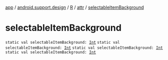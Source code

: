 [app](../../../index.md) / [android.support.design](../../index.md) / [R](../index.md) / [attr](index.md) / [selectableItemBackground](.)

# selectableItemBackground

`static val selectableItemBackground: `[`Int`](https://kotlinlang.org/api/latest/jvm/stdlib/kotlin/-int/index.html)
`static val selectableItemBackground: `[`Int`](https://kotlinlang.org/api/latest/jvm/stdlib/kotlin/-int/index.html)
`static val selectableItemBackground: `[`Int`](https://kotlinlang.org/api/latest/jvm/stdlib/kotlin/-int/index.html)
`static val selectableItemBackground: `[`Int`](https://kotlinlang.org/api/latest/jvm/stdlib/kotlin/-int/index.html)